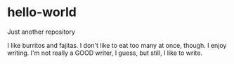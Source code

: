 # hello-world
Just another repository

I like burritos and fajitas. I don't like to eat too many at once, though. I enjoy writing. I'm not really a GOOD writer, I guess, but still, I like to write.
